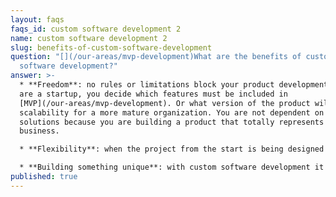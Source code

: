```yaml
---
layout: faqs
faqs_id: custom software development 2
name: custom software development 2
slug: benefits-of-custom-software-development
question: "[](/our-areas/mvp-development)What are the benefits of custom
  software development?"
answer: >-
  * **Freedom**: no rules or limitations block your product development. If you
  are a startup, you decide which features must be included in
  [MVP](/our-areas/mvp-development). Or what version of the product will ensure
  scalability for a more mature organization. You are not dependent on previous
  solutions because you are building a product that totally represents your
  business.

  * **Flexibility**: when the project from the start is being designed according to your needs, then it is easier to modify and evolve it.

  * **Building something unique**: with custom software development it is easier to build an innovative product that stands out from the competition.
published: true
---
```


